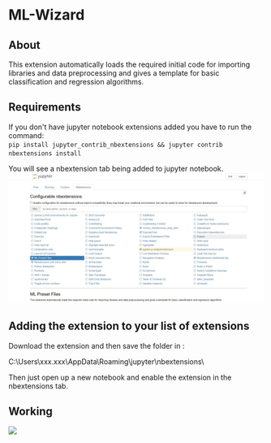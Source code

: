 # ML-Wizard

## About
This extension automatically loads the required initial code for importing libraries and data preprocessing and gives a template for basic classification and regression algorithms.

## Requirements
If you don't have jupyter notebook extensions added you have to run the command:
<br>
`pip install jupyter_contrib_nbextensions && jupyter contrib nbextensions install`


You will see a nbextension tab being added to jupyter notebook.
<br>
<img src="https://github.com/lakshayalmadi/ml-wizard/blob/master/images/image1.jpg" width=600>

## Adding the extension to your list of extensions
Download the extension  and then save the folder in :

C:\Users\xxx.xxx\AppData\Roaming\jupyter\nbextensions\

Then just open up a new notebook and enable the extension in the nbextensions tab.

## Working
<img src="https://github.com/lakshayalmadi/ml-wizard/blob/master/images/gif1.gif" width=600>
